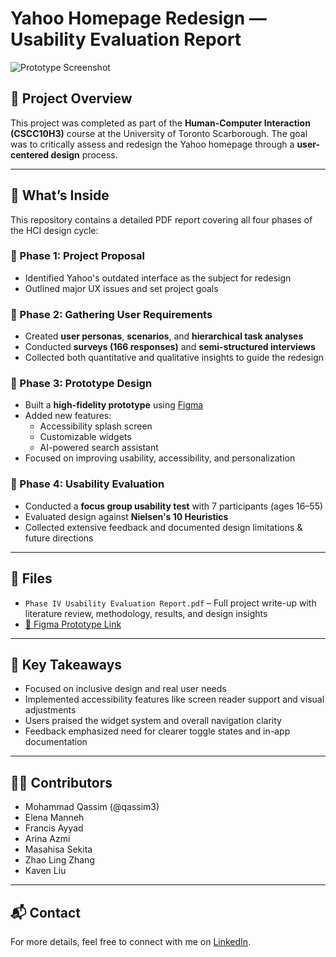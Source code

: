 # Yahoo Homepage Redesign — Usability Evaluation Report

![Prototype Screenshot](https://www.figma.com/proto/DEPcmM4GFcxdBYPzVlxSwK/Yahoo-New-Design?node-id=11-2539&starting-point-node-id=11%3A2539&mode=design&t=EZ8EYP3sdzRnw3ZE-1)

## 📄 Project Overview
This project was completed as part of the **Human-Computer Interaction (CSCC10H3)** course at the University of Toronto Scarborough. The goal was to critically assess and redesign the Yahoo homepage through a **user-centered design** process.

---

## 🧠 What’s Inside

This repository contains a detailed PDF report covering all four phases of the HCI design cycle:

### 📌 Phase 1: Project Proposal
- Identified Yahoo's outdated interface as the subject for redesign
- Outlined major UX issues and set project goals

### 👥 Phase 2: Gathering User Requirements
- Created **user personas**, **scenarios**, and **hierarchical task analyses**
- Conducted **surveys (166 responses)** and **semi-structured interviews**
- Collected both quantitative and qualitative insights to guide the redesign

### 🧪 Phase 3: Prototype Design
- Built a **high-fidelity prototype** using [Figma](https://www.figma.com/proto/DEPcmM4GFcxdBYPzVlxSwK/Yahoo-New-Design?node-id=11-2539)
- Added new features:
  - Accessibility splash screen
  - Customizable widgets
  - AI-powered search assistant
- Focused on improving usability, accessibility, and personalization

### 🧾 Phase 4: Usability Evaluation
- Conducted a **focus group usability test** with 7 participants (ages 16–55)
- Evaluated design against **Nielsen's 10 Heuristics**
- Collected extensive feedback and documented design limitations & future directions

---

## 📎 Files
- `Phase IV Usability Evaluation Report.pdf` – Full project write-up with literature review, methodology, results, and design insights
- [🔗 Figma Prototype Link](https://www.figma.com/proto/DEPcmM4GFcxdBYPzVlxSwK/Yahoo-New-Design?node-id=11-2539)

---

## 🚀 Key Takeaways
- Focused on inclusive design and real user needs
- Implemented accessibility features like screen reader support and visual adjustments
- Users praised the widget system and overall navigation clarity
- Feedback emphasized need for clearer toggle states and in-app documentation

---

## 👨‍💻 Contributors
- Mohammad Qassim (@qassim3)
- Elena Manneh
- Francis Ayyad
- Arina Azmi
- Masahisa Sekita
- Zhao Ling Zhang
- Kaven Liu

---

## 📬 Contact
For more details, feel free to connect with me on [LinkedIn](https://www.linkedin.com/in/mohammadqasemm/).